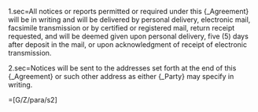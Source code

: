 1.sec=All notices or reports permitted or required under this {_Agreement} will be in writing and will be delivered by personal delivery, electronic mail, facsimile transmission or by certified or registered mail, return receipt requested, and will be deemed given upon personal delivery, five (5) days after deposit in the mail, or upon acknowledgment of receipt of electronic transmission. 

2.sec=Notices will be sent to the addresses set forth at the end of this {_Agreement} or such other address as either {_Party} may specify in writing.

=[G/Z/para/s2]
